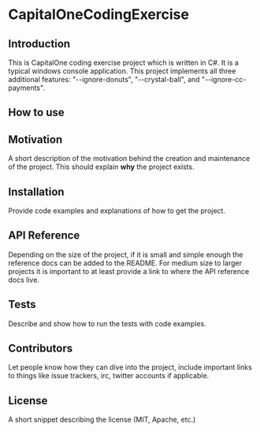 # CapitalOneCodingExercise
## Introduction

This is CapitalOne coding exercise project which is written in C#. It is a typical windows console application.
This project implements all three additional features: "--ignore-donuts", "--crystal-ball", and "--ignore-cc-payments".

## How to use



## Motivation

A short description of the motivation behind the creation and maintenance of the project. This should explain **why** the project exists.

## Installation

Provide code examples and explanations of how to get the project.

## API Reference

Depending on the size of the project, if it is small and simple enough the reference docs can be added to the README. For medium size to larger projects it is important to at least provide a link to where the API reference docs live.

## Tests

Describe and show how to run the tests with code examples.

## Contributors

Let people know how they can dive into the project, include important links to things like issue trackers, irc, twitter accounts if applicable.

## License

A short snippet describing the license (MIT, Apache, etc.)
